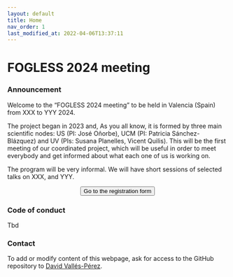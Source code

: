 ```yaml
---
layout: default
title: Home
nav_order: 1
last_modified_at: 2022-04-06T13:37:11
---
```


# FOGLESS 2024 meeting

### Announcement

Welcome to the “FOGLESS 2024 meeting” to be held in Valencia (Spain) from XXX to YYY 2024.

The project began in 2023 and, As you all know, it is formed by three main scientific nodes: US (PI: José Oñorbe), UCM (PI: Patricia Sánchez-Blázquez) and UV (PIs: Susana Planelles, Vicent Quilis).
This will be the first meeting of our coordinated project, which will be useful in order to meet everybody and get informed about what each one of us is working on.

The program will be very informal. We will have short sessions of selected talks on XXX, and YYY.

<center><button type="button" name="button" class="btn" onclick="location.href='https://github.com/dvallesp/ASOHF';">Go to the registration form</button></center>

### Code of conduct

Tbd

### Contact

To add or modify content of this webpage, ask for access to the GitHub repository to [David Vallés-Pérez](mailto:david.valles-perez@uv.es).
